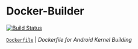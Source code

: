 # Docker-Builder

[![Build Status](https://travis-ci.com/crazyuploader/Docker-Builder.svg?branch=master)](https://travis-ci.com/crazyuploader/Docker-Builder)

[`Dockerfile`](Dockerfile)  | <i>Dockerfile for Android Kernel Building</i>
